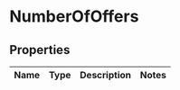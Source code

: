
# NumberOfOffers

## Properties
Name | Type | Description | Notes
------------ | ------------- | ------------- | -------------




